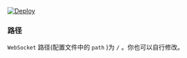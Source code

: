 [![Deploy](https://www.herokucdn.com/deploy/button.png)](https://dashboard.heroku.com/new?template=https://github.com/eriuheos7/irtuh)

### 路径

`WebSocket` 路径(配置文件中的 `path` )为 `/` 。你也可以自行修改。
